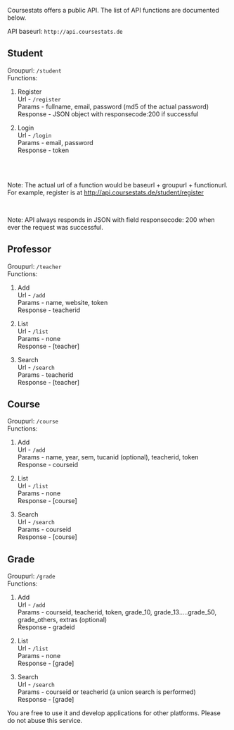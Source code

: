 <br/><br/>

Coursestats offers a public API. The list of API functions are documented below.

API baseurl: ```http://api.coursestats.de```

Student
-------
Groupurl: ```/student```<br/>
Functions:

1. Register<br/>
   Url - ```/register```<br/>
   Params - fullname, email, password (md5 of the actual password)<br/>
   Response - JSON object with responsecode:200 if successful

2. Login<br/>
   Url - ```/login```<br/>
   Params - email, password <br/>
   Response - token

<br/><br/>

Note: The actual url of a function would be baseurl + groupurl + functionurl. For example, register is at http://api.coursestats.de/student/register

<br/>

Note: API always responds in JSON with field responsecode: 200 when ever the request was successful.


Professor
-----------
Groupurl: ```/teacher```<br/>
Functions:<br/>

1. Add<br/>
   Url - ```/add```<br/>
   Params - name, website, token<br/>
   Response - teacherid

2. List<br/>
   Url - ```/list```<br/>
   Params - none<br/>
   Response - [teacher]

3. Search<br/>
   Url - ```/search```<br/>
   Params - teacherid<br/>
   Response - [teacher]


Course
-----------
Groupurl: ```/course```<br/>
Functions:

1. Add<br/>
   Url - ```/add```<br/>
   Params - name, year, sem, tucanid (optional), teacherid, token<br/>
   Response - courseid

2. List<br/>
   Url - ```/list```<br/>
   Params - none<br/>
   Response - [course]

3. Search<br/>
   Url - ```/search```<br/>
   Params - courseid<br/>
   Response - [course]


Grade
-----------
Groupurl: ```/grade```<br/>
Functions:<br/>

1. Add<br/>
   Url - ```/add```<br/>
   Params - courseid, teacherid, token, grade_10, grade_13.....grade_50, grade_others, extras (optional)<br/>
   Response - gradeid

2. List<br/>
   Url - ```/list```<br/>
   Params - none<br/>
   Response - [grade]

3. Search<br/>
   Url - ```/search```<br/>
   Params - courseid or teacherid (a union search is performed)<br/>
   Response - [grade]


You are free to use it and develop applications for other platforms. Please do not abuse this service.
